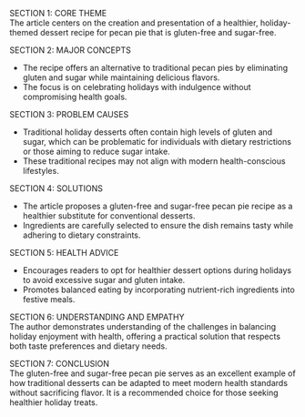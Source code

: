 SECTION 1: CORE THEME  
The article centers on the creation and presentation of a healthier, holiday-themed dessert recipe for pecan pie that is gluten-free and sugar-free.  

SECTION 2: MAJOR CONCEPTS  
- The recipe offers an alternative to traditional pecan pies by eliminating gluten and sugar while maintaining delicious flavors.  
- The focus is on celebrating holidays with indulgence without compromising health goals.  

SECTION 3: PROBLEM CAUSES  
- Traditional holiday desserts often contain high levels of gluten and sugar, which can be problematic for individuals with dietary restrictions or those aiming to reduce sugar intake.  
- These traditional recipes may not align with modern health-conscious lifestyles.  

SECTION 4: SOLUTIONS  
- The article proposes a gluten-free and sugar-free pecan pie recipe as a healthier substitute for conventional desserts.  
- Ingredients are carefully selected to ensure the dish remains tasty while adhering to dietary constraints.  

SECTION 5: HEALTH ADVICE  
- Encourages readers to opt for healthier dessert options during holidays to avoid excessive sugar and gluten intake.  
- Promotes balanced eating by incorporating nutrient-rich ingredients into festive meals.  

SECTION 6: UNDERSTANDING AND EMPATHY  
The author demonstrates understanding of the challenges in balancing holiday enjoyment with health, offering a practical solution that respects both taste preferences and dietary needs.  

SECTION 7: CONCLUSION  
The gluten-free and sugar-free pecan pie serves as an excellent example of how traditional desserts can be adapted to meet modern health standards without sacrificing flavor. It is a recommended choice for those seeking healthier holiday treats.